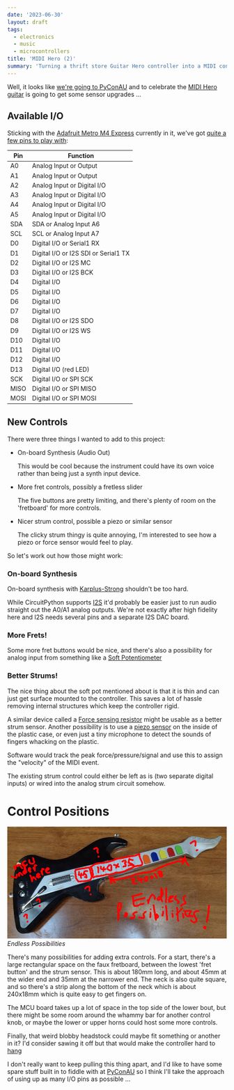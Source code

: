 ```yaml
---
date: '2023-06-30'
layout: draft
tags:
  - electronics
  - music
  - microcontrollers
title: 'MIDI Hero (2)'
summary: 'Turning a thrift store Guitar Hero controller into a MIDI controller (continued)'
---
```


Well, it looks like [we're going to PyConAU](https://2023.pycon.org.au/program/8PDEHA/) and to celebrate
the [MIDI Hero guitar](/art/midi-hero/) is going to get some sensor upgrades ...

## Available I/O

Sticking with the [Adafruit Metro M4 Express](https://circuitpython.org/board/metro_m4_express/) currently 
in it, we've got [quite a few pins to play with](https://learn.adafruit.com/adafruit-metro-m4-express-featuring-atsamd51/pinouts):

| Pin | Function |
|-----|----------|
| A0  | Analog Input or Output |
| A1  | Analog Input or Output |
| A2  | Analog Input or Digital I/O |
| A3  | Analog Input or Digital I/O |
| A4  | Analog Input or Digital I/O |
| A5  | Analog Input or Digital I/O |
| SDA | SDA or Analog Input A6 |
| SCL | SCL or Analog Input A7 |
| D0  | Digital I/O or Serial1 RX |
| D1  | Digital I/O or I2S SDI or Serial1 TX |
| D2  | Digital I/O or I2S MC |
| D3  | Digital I/O or I2S BCK |
| D4  | Digital I/O |
| D5  | Digital I/O |
| D6  | Digital I/O |
| D7  | Digital I/O |
| D8  | Digital I/O or I2S SDO |
| D9  | Digital I/O or I2S WS |
| D10 | Digital I/O |
| D11 | Digital I/O |
| D12 | Digital I/O |
| D13 | Digital I/O (red LED) |
| SCK | Digital I/O or SPI SCK |
| MISO | Digital I/O or SPI MISO |
| MOSI | Digital I/O or SPI MOSI |

## New Controls

There were three things I wanted to add to this project:

* On-board Synthesis (Audio Out) 

  This would be cool because the instrument could have its own voice rather than
  being just a synth input device.

* More fret controls, possibly a fretless slider

  The five buttons are pretty limiting, and there's plenty of room on the 'fretboard'
  for more controls.

* Nicer strum control, possible a piezo or similar sensor

  The clicky strum thingy is quite annoying, I'm interested to see how a piezo or 
  force sensor would feel to play.

So let's work out how those might work:

### On-board Synthesis

On-board synthesis with [Karplus-Strong](http://amid.fish/javascript-karplus-strong)
shouldn't be too hard.

While CircuitPython supports [I2S](https://en.wikipedia.org/wiki/I%C2%B2S)
it'd probably be easier just to
run audio straight out the A0/A1 analog outputs.  We're not exactly after high
fidelity here and I2S needs several pins and a separate I2S DAC board.

### More Frets!

Some more fret buttons would be nice, and there's also a possibility for analog
input from something like a
[Soft Potentiometer](https://www.spectrasymbol.com/linear-position-sensors/soft-membrane-linear-pots-softpot)

### Better Strums!

The nice thing about the soft pot mentioned about is that it is thin and can just 
get surface mounted to the controller.  This saves a lot of hassle removing
internal structures which keep the controller rigid.

A similar device called a [Force sensing resistor](https://en.wikipedia.org/wiki/Force-sensing_resistor)
might be usable as a better strum sensor.
Another possibility is to use a [piezo sensor](https://en.wikipedia.org/wiki/Piezoelectric_sensor)
on the inside of the plastic case, or even just a tiny microphone to detect the sounds of fingers
whacking on the plastic.

Software would track the peak force/pressure/signal and use this to assign the "velocity" of the MIDI event.

The existing strum control could either be left as is (two separate digital inputs) or wired into the
analog strum circuit somehow.

# Control Positions

![Endless Possibilities](img/endless-possibilities.jpg)
*Endless Possibilities*

There's many possibilities for adding extra controls.  For a start, there's a 
large rectangular space on the faux fretboard, between the lowest 'fret button'
and the strum sensor.  This is about 180mm long, and about 45mm at the wider
end and 35mm at the narrower end.  The neck is also quite square, and so there's
a strip along the bottom of the neck which is about 240x18mm which is quite easy
to get fingers on.

The MCU board takes up a lot of space in the top side of the lower bout, but
there might be some room around the whammy bar for another control knob, or
maybe the lower or upper horns could host some more controls.

Finally, that weird blobby headstock could maybe fit something or another in it?
I'd consider sawing it off but that would make the controller hard to 
[hang](https://github.com/nickzoic/models3d/blob/master/music/u-hook-square.scad)

I don't really want to keep pulling this thing apart, and I'd like to have
some spare stuff built in to fiddle with at [PyConAU](https://2023.pycon.org.au/program/8PDEHA/)
so I think I'll take the approach of using up as many I/O pins as possible ...

